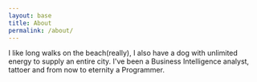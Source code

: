 ```yaml
---
layout: base
title: About
permalink: /about/
---
```


I like long walks on the beach(really), I also have a dog with unlimited energy to supply an entire city. I've been a Business Intelligence analyst, tattoer and from now to eternity a Programmer.
